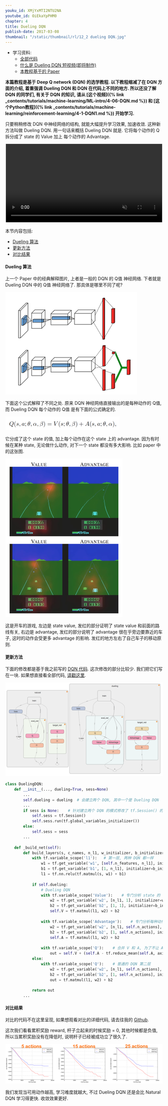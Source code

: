 ```yaml
---
youku_id: XMjYxMTI2NTU2NA
youtube_id: OiEkaYpPHM0
chapter: 4
title: Dueling DQN
publish-date: 2017-03-08
thumbnail: "/static/thumbnail/rl/12_2 dueling DQN.jpg"
---
```


* 学习资料:
  * [全部代码](https://github.com/MorvanZhou/tutorials/tree/master/Reinforcement_learning_TUT/5.3_Dueling_DQN)
  * [什么是 Dueling DQN 短视频(即将制作)](#)
  * [本教程基于的 Paper](https://arxiv.org/abs/1511.06581)


**本篇教程是基于 Deep Q network (DQN) 的选学教程.
以下教程缩减了在 DQN 方面的介绍, 着重强调 Dueling DQN 和 DQN 在代码上不同的地方.
所以还没了解 DQN 的同学们, 有关于 DQN 的知识,
请从 [这个视频]({% link _contents/tutorials/machine-learning/ML-intro/4-06-DQN.md %})
和 [这个Python教程]({% link _contents/tutorials/machine-learning/reinforcement-learning/4-1-DQN1.md %}) 开始学习.**

只要稍稍修改 DQN 中神经网络的结构, 就能大幅提升学习效果, 加速收敛. 这种新方法叫做
Dueling DQN. 用一句话来概括 Dueling DQN 就是. 它将每个动作的 Q 拆分成了 state 的 Value
加上 每个动作的 Advantage.

<div align="center">
<video width="500" controls loop autoplay muted>
  <source src="/static/results/rl/Pendulum DQN.mp4" type="video/mp4">
  Your browser does not support HTML5 video.
</video>
</div>


本节内容包括:

* [Dueling 算法](#algorithm)
* [更新方法](#learn)
* [对比结果](#result)


<h4 class="tut-h4-pad" id="algorithm">Dueling 算法</h4>

上一个 Paper 中的经典解释图片, 上者是一般的 DQN 的 Q值 神经网络.
下者就是 Dueling DQN 中的 Q值 神经网络了. 那具体是哪里不同了呢?

<img class="course-image" src="/static/results/rl/4-7-1.png">

下面这个公式解释了不同之处. 原来 DQN 神经网络直接输出的是每种动作的 Q值,
而 Dueling DQN 每个动作的 Q值 是有下面的公式确定的.

<img class="course-image" src="/static/results/rl/4-7-2.png">

它分成了这个 state 的值, 加上每个动作在这个 state 上的 advantage.
因为有时候在某种 state, 无论做什么动作, 对下一个 state 都没有多大影响. 比如 paper 中的这张图.


<img class="course-image" src="/static/results/rl/4-7-3.png">

这是开车的游戏, 左边是 state value, 发红的部分证明了 state value 和前面的路线有关,
右边是 advantage, 发红的部分说明了 advantage 很在乎旁边要靠近的车子, 这时的动作会受更多
advantage 的影响. 发红的地方左右了自己车子的移动原则.






<h4 class="tut-h4-pad" id="learn">更新方法</h4>

下面的修改都是基于我之前写的 [DQN 代码](https://github.com/MorvanZhou/tutorials/blob/master/Reinforcement_learning_TUT/5_Deep_Q_Network/RL_brain.py).
这次修改的部分比较少. 我们把它们写在一块. 如果想直接看全部代码, [请戳这里](https://github.com/MorvanZhou/tutorials/tree/master/Reinforcement_learning_TUT/5.3_Dueling_DQN).

<a href="/static/results/rl/4-7-4.png">
<img class="course-image" src="/static/results/rl/4-7-4.png">
</a>

```python
class DuelingDQN:
    def __init__(..., dueling=True, sess=None)
        ...
        self.dueling = dueling  # 会建立两个 DQN, 其中一个是 Dueling DQN
        ...
        if sess is None:    # 针对建立两个 DQN 的模式修改了 tf.Session() 的建立方式
            self.sess = tf.Session()
            self.sess.run(tf.global_variables_initializer())
        else:
            self.sess = sess
        ...

    def _build_net(self):
        def build_layers(s, c_names, n_l1, w_initializer, b_initializer):
            with tf.variable_scope('l1'):   # 第一层, 两种 DQN 都一样
                w1 = tf.get_variable('w1', [self.n_features, n_l1], initializer=w_initializer, collections=c_names)
                b1 = tf.get_variable('b1', [1, n_l1], initializer=b_initializer, collections=c_names)
                l1 = tf.nn.relu(tf.matmul(s, w1) + b1)

            if self.dueling:
                # Dueling DQN
                with tf.variable_scope('Value'):    # 专门分析 state 的 Value
                    w2 = tf.get_variable('w2', [n_l1, 1], initializer=w_initializer, collections=c_names)
                    b2 = tf.get_variable('b2', [1, 1], initializer=b_initializer, collections=c_names)
                    self.V = tf.matmul(l1, w2) + b2

                with tf.variable_scope('Advantage'):    # 专门分析每种动作的 Advantage
                    w2 = tf.get_variable('w2', [n_l1, self.n_actions], initializer=w_initializer, collections=c_names)
                    b2 = tf.get_variable('b2', [1, self.n_actions], initializer=b_initializer, collections=c_names)
                    self.A = tf.matmul(l1, w2) + b2

                with tf.variable_scope('Q'):    # 合并 V 和 A, 为了不让 A 直接学成了 Q, 我们减掉了 A 的均值
                    out = self.V + (self.A - tf.reduce_mean(self.A, axis=1, keep_dims=True))     # Q = V(s) + A(s,a)
            else:
                with tf.variable_scope('Q'):    # 普通的 DQN 第二层
                    w2 = tf.get_variable('w2', [n_l1, self.n_actions], initializer=w_initializer, collections=c_names)
                    b2 = tf.get_variable('b2', [1, self.n_actions], initializer=b_initializer, collections=c_names)
                    out = tf.matmul(l1, w2) + b2

            return out
        ...
```

<h4 class="tut-h4-pad" id="result">对比结果</h4>

对比的代码不在这里呈现, 如果想观看对比的详细代码, 请去往我的 [Github](https://github.com/MorvanZhou/tutorials/blob/master/Reinforcement_learning_TUT/5.3_Dueling_DQN/run_Pendulum.py).

这次我们看看累积奖励 reward, 杆子立起来的时候奖励 = 0, 其他时候都是负值,
所以当累积奖励没有在降低时, 说明杆子已经被成功立了很久了.

<a href="/static/results/rl/4-7-5.png">
<img class="course-image" src="/static/results/rl/4-7-5.png">
</a>

我们发现当可用动作越高, 学习难度就越大, 不过 Dueling DQN 还是会比 Natural DQN 学习得更快. 收敛效果更好.


